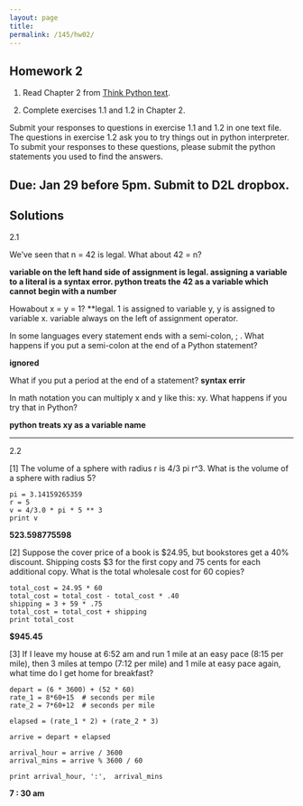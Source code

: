 ```yaml
---
layout: page
title: 
permalink: /145/hw02/
---
```


Homework 2
----

1. Read Chapter 2 from [Think Python text](http://greenteapress.com/thinkpython2/index.html). 

2. Complete exercises 1.1 and 1.2 in Chapter 2.

Submit your responses to questions in exercise 1.1 and 1.2 in one text file. The questions in exercise 1.2 ask you to try things out in python interpreter. To submit your responses to these questions, please submit the python statements you used to find the answers.


Due: Jan 29 before 5pm. Submit to D2L dropbox.
----


Solutions
----

2.1

We’ve seen that n = 42 is legal. What about  42 = n?

**variable on the left hand side of assignment is legal. assigning a variable to a literal is a syntax error. python treats the 42 as a variable which cannot begin with a number**

Howabout  x = y = 1? **legal. 1 is assigned to variable y, y is assigned to variable x. variable always on the left of assignment operator. 

In some languages every statement ends with a semi-colon, ; . What happens if you put a semi-colon at the end of a Python statement?

**ignored**

What if you put a period at the end of a statement? **syntax errir**

In math notation you can multiply x and y like this: xy. What happens if you try that in Python?

**python treats xy as a variable name**

----

2.2


[1] The volume of a sphere with radius r is 4/3 pi r^3. What is the volume of a sphere with radius 5?

	pi = 3.14159265359
	r = 5
	v = 4/3.0 * pi * 5 ** 3
	print v


**523.598775598**

[2] Suppose the cover price of a book is $24.95, but bookstores get a 40% discount. Shipping costs $3 for the first copy and 75 cents for each additional copy. What is the total wholesale cost for 60 copies?

	total_cost = 24.95 * 60
	total_cost = total_cost - total_cost * .40
	shipping = 3 + 59 * .75
	total_cost = total_cost + shipping
	print total_cost


**$945.45**


[3] If I leave my house at 6:52 am and run 1 mile at an easy pace (8:15 per mile), then 3 miles at tempo (7:12 per mile) and 1 mile at easy pace again, what time do I get home for breakfast?

	depart = (6 * 3600) + (52 * 60)
	rate_1 = 8*60+15  # seconds per mile
	rate_2 = 7*60+12  # seconds per mile

	elapsed = (rate_1 * 2) + (rate_2 * 3) 

	arrive = depart + elapsed

	arrival_hour = arrive / 3600
	arrival_mins = arrive % 3600 / 60

	print arrival_hour, ':',  arrival_mins 

**7 : 30 am**
